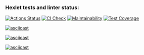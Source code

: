 ### Hexlet tests and linter status:
[![Actions Status](https://github.com/leilanimoone/python-project-50/workflows/hexlet-check/badge.svg)](https://github.com/leilanimoone/python-project-50/actions) [![CI Check](https://github.com/leilanimoone/python-project-50/actions/workflows/main.yml/badge.svg)](https://github.com/leilanimoone/python-project-50/actions/workflows/main.yml) [![Maintainability](https://api.codeclimate.com/v1/badges/446c75c7fabb50a49a8b/maintainability)](https://codeclimate.com/github/leilanimoone/python-project-50/maintainability) [![Test Coverage](https://api.codeclimate.com/v1/badges/446c75c7fabb50a49a8b/test_coverage)](https://codeclimate.com/github/leilanimoone/python-project-50/test_coverage)

[![asciicast](https://asciinema.org/a/OErQPx0FGWcsLKo80mt6esYou.svg)](https://asciinema.org/a/OErQPx0FGWcsLKo80mt6esYou)

[![asciicast](https://asciinema.org/a/dA2rQA1RAwSohJNUINsUlbaSx.svg)](https://asciinema.org/a/dA2rQA1RAwSohJNUINsUlbaSx)

[![asciicast](https://asciinema.org/a/lkKsOobrhfyAvzEy0OE6oxXUC.svg)](https://asciinema.org/a/lkKsOobrhfyAvzEy0OE6oxXUC)

